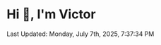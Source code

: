<h1>Hi 👋, I'm Victor </h1>

<!--RECENT_ACTIVITY:start-->
<!--RECENT_ACTIVITY:end-->

<!--RECENT_ACTIVITY:last_update-->
Last Updated: Monday, July 7th, 2025, 7:37:34 PM
<!--RECENT_ACTIVITY:last_update_end-->
